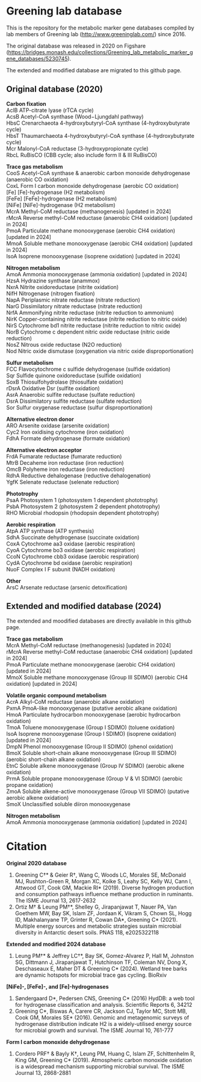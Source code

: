# Greening lab database
This is the repository for the metabolic marker gene databases compiled by lab members of Greening lab (http://www.greeninglab.com/) since 2016. 

The original database was released in 2020 on Figshare (https://bridges.monash.edu/collections/Greening_lab_metabolic_marker_gene_databases/5230745). 

The extended and modified database are migrated to this github page.

## Original database (2020)
**Carbon fixation**<br />
AclB	ATP-citrate lyase (rTCA cycle)<br />
AcsB	Acetyl-CoA synthase (Wood−Ljungdahl pathway)<br />
HbsC	Crenarchaeota 4-hydroxybutyryl-CoA synthase (4-hydroxybutyrate cycle)<br />
HbsT	Thaumarchaeota  4-hydroxybutyryl-CoA synthase (4-hydroxybutyrate cycle)<br />
Mcr	  Malonyl-CoA reductase (3-hydroxypropionate cycle)<br />
RbcL	RuBisCO (CBB cycle; also include form II & III RuBisCO)<br />

**Trace gas metabolism**<br />
CooS	  Acetyl-CoA synthase & anaerobic carbon monoxide dehydrogenase (anaerobic CO oxidation)<br />
CoxL	  Form I carbon monoxide dehydrogenase (aerobic CO oxidation)<br />
[Fe]	  [Fe]-hydrogenase (H2 metabolism)<br />
[FeFe]  [FeFe]-hydrogenase (H2 metabolism)<br />
[NiFe]  [NiFe]-hydrogenase (H2 metabolism)<br />
McrA	  Methyl-CoM reductase (methanogenesis) [updated in 2024]<br />
rMcrA	  Reverse methyl-CoM reductase (anaerobic CH4 oxidation) [updated in 2024]<br />
PmoA	  Particulate methane monooxygenase (aerobic CH4 oxidation) [updated in 2024]<br />
MmoA    Soluble methane monooxygenase (aerobic CH4 oxidation) [updated in 2024]<br />
IsoA		Isoprene monooxygenase (isoprene oxidation) [updated in 2024]<br />

**Nitrogen metabolism**<br />
AmoA	  Ammonia monooxygenase (ammonia oxidation) [updated in 2024]<br />
HzsA	  Hydrazine synthase (anammox)<br />
NxrA	  Nitrite oxidoreductase (nitrite oxidation)<br />
NifH	  Nitrogenase (nitrogen fixation)<br />
NapA    Periplasmic nitrate reductase (nitrate reduction)<br />
NarG	  Dissimilatory nitrate reductase (nitrate reduction)<br />
NrfA	  Ammonifying nitrite reductase (nitrite reduction to ammonium)<br />
NirK    Copper-containing nitrite reductase (nitrite reduction to nitric oxide)<br />
NirS	  Cytochrome bd1 nitrite reductase (nitrite reduction to nitric oxide)<br />
NorB	  Cytochrome c dependent nitric oxide reductase (nitric oxide reduction)<br />
NosZ	  Nitrous oxide reductase (N2O reduction)<br />
Nod	    Nitric oxide dismutase (oxygenation via nitric oxide disproportionation)<br />

**Sulfur metabolism**<br />
FCC     Flavocytochrome c sulfide dehydrogenase (sulfide oxidation)<br />
Sqr	    Sulfide quinone oxidoreductase (sulfide oxidation)<br />
SoxB	  Thiosulfohydrolase (thiosulfate oxidation)<br />
rDsrA	  Oxidative Dsr (sulfite oxidation)<br />
AsrA	  Anaerobic sulfite reductase (sulfate reduction)<br />
DsrA	  Dissimilatory sulfite reductase (sulfate reduction)<br />
Sor	    Sulfur oxygenase reductase (sulfur disproportionation)<br />

**Alternative electron donor**<br />
ARO	  Arsenite oxidase (arsenite oxidation)<br />
Cyc2	Iron oxidising cytochrome (iron oxidation)<br />
FdhA	Formate dehydrogenase (formate oxidation)<br />

**Alternative electron acceptor**<br />
FrdA	Fumarate reductase (fumarate reduction)<br />
MtrB	Decaheme iron reductase (iron reduction)<br />
OmcB	Polyheme iron reductase (iron reduction)<br />
RdhA	Reductive dehalogenase (reductive dehalogenation)<br />
YgfK	Selenate reductase  (selenate reduction)<br />

**Phototrophy**<br />
PsaA	Photosystem 1 (photosystem 1 dependent phototrophy)<br />
PsbA	Photosystem 2 (photosystem 2 dependent phototrophy)<br />
RHO	  Microbial rhodopsin (rhodopsin dependent phototrophy)<br />

**Aerobic respiration**<br />
AtpA	ATP synthase (ATP synthesis)<br />
SdhA	Succinate dehydrogenase (succinate oxidation)<br />
CoxA	Cytochrome aa3 oxidase (aerobic respiration)<br />
CyoA	Cytochrome bo3 oxidase (aerobic respiration)<br />
CcoN	Cytochrome cbb3 oxidase (aerobic respiration)<br />
CydA	Cytochrome bd oxidase (aerobic respiration)<br />
NuoF	Complex I F subunit (NADH oxidation)<br />

**Other**<br />
ArsC	Arsenate reductase (arsenic detoxification)<br />

## Extended and modified database (2024)
The extended and moodified databases are directly available in this github page.<br />

**Trace gas metabolism**<br />
McrA	  Methyl-CoM reductase (methanogenesis) [updated in 2024]<br />
rMcrA	  Reverse methyl-CoM reductase (anaerobic CH4 oxidation) [updated in 2024]<br />
PmoA	  Particulate methane monooxygenase (aerobic CH4 oxidation) [updated in 2024]<br />
MmoX    Soluble methane monooxygenase  (Group III SDIMO) (aerobic CH4 oxidation) [updated in 2024]<br />

**Volatile organic compound metabolism**<br />
AcrA	Alkyl-CoM reductase (anaerobic alkane oxidation)<br />
PxmA	PmoA-like monooxygenase (putative aerobic alkane oxidation)<br />
HmoA	Particulate hydrocarbon monooxygenase (aerobic hydrocarbon oxidation)<br />
TmoA	Toluene monooxygenase (Group I SDIMO) (toluene oxidation)<br />
IsoA	Isoprene monooxygenase (Group I SDIMO) (isoprene oxidation) [updated in 2024]<br />
DmpN	Phenol monooxygenase (Group II SDIMO) (phenol oxidation)<br />
BmoX	Soluble short-chain alkane monooxygenase (Group III SDIMO) (aerobic short-chain alkane oxidation)<br />
EtnC	Soluble alkene monooxygenase (Group IV SDIMO) (aerobic alkene oxidation)<br />
PrmA	Soluble propane monooxygenase (Group V & VI SDIMO) (aerobic propane oxidation)<br />
ZmoA	Soluble alkene-active monooxygenase (Group VII SDIMO) (putative aerobic alkene oxidation)<br />
SmoX	Unclassified soluble diiron monooxygenase<br />

**Nitrogen metabolism**<br />
AmoA	  Ammonia monooxygenase (ammonia oxidation) [updated in 2024]<br />

# Citation
**Original 2020 database**<br />
1. Greening C†\* & Geier R†, Wang C, Woods LC, Morales SE, McDonald MJ, Rushton-Green R, Morgan XC, Koike S, Leahy SC, Kelly WJ, Cann I, Attwood GT, Cook GM, Mackie RI* (2019). Diverse hydrogen production and consumption pathways influence methane production in ruminants. The ISME Journal 13, 2617-2632<br />
2. Ortiz M† & Leung PM†\*, Shelley G, Jirapanjawat T, Nauer PA, Van Goethem MW, Bay SK, Islam ZF, Jordaan K, Vikram S, Chown SL, Hogg ID, Makhalanyane TP, Grinter R, Cowan DA\*, Greening C\* (2021). Multiple energy sources and metabolic strategies sustain microbial diversity in Antarctic desert soils. PNAS 118, e2025322118<br />

**Extended and modified 2024 database**<br />
1. Leung PM†\* & Jeffrey LC†\*, Bay SK, Gomez-Alvarez P, Hall M, Johnston SG, Dittmann J, Jirapanjawat T, Hutchinson TF, Coleman NV, Dong X, Deschaseaux E, Maher DT & Greening C\* (2024). Wetland tree barks are dynamic hotspots for microbial trace gas cycling. BioRxiv<br />

**[NiFe]-, [FeFe]-, and [Fe]-hydrogenases**<br />
1. Søndergaard D\*, Pedersen CNS, Greening C\* (2016) HydDB: a web tool for hydrogenase classification and analysis. Scientific Reports 6, 34212<br />
2. Greening C\*, Biswas A, Carere CR, Jackson CJ, Taylor MC, Stott MB, Cook GM, Morales SE\* (2016). Genomic and metagenomic surveys of hydrogenase distribution indicate H2 is a widely-utilised energy source for microbial growth and survival. The ISME Journal 10, 761-777<br />

**Form I carbon monoxide dehydrogenase**<br />
1. Cordero PRF† & Bayly K†, Leung PM, Huang C, Islam ZF, Schittenhelm R, King GM, Greening C\* (2019). Atmospheric carbon monoxide oxidation is a widespread mechanism supporting microbial survival. The ISME Journal 13, 2868-2881<br />
